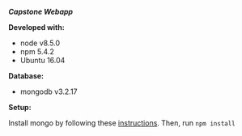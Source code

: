 ***Capstone Webapp***

**Developed with:**
  + node v8.5.0
  + npm 5.4.2
  + Ubuntu 16.04

**Database:**
  + mongodb v3.2.17

**Setup:**

Install mongo by following these [instructions](https://docs.mongodb.com/v3.2/tutorial/install-mongodb-on-ubuntu/).
Then, run `npm install`
